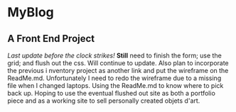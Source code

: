 # MyBlog
## A Front End Project

*Last update before the clock strikes!* 
**Still** need to finish the form; use the grid; and flush out the css. Will continue to update. Also plan to incorporate the previous i
nventory project as another link and put the wireframe on the ReadMe.md. Unfortunately I need to redo the wireframe due to a missing file when I changed laptops. Using the ReadMe.md to know where to pick back up. Hoping to use the eventual flushed out site as both a portfolio piece and as a working site to sell personally created objets d'art.

